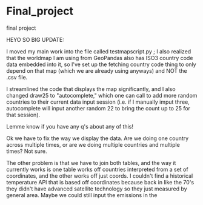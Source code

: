 # Final_project
final project

HEYO SO BIG UPDATE:

I moved my main work into the file called testmapscript.py ; I also realized that the worldmap I am using from GeoPandas also has ISO3 country code data embedded into it, so I've set up the fetching country code thing to only depend on that map (which we are already using anyways) and NOT the .csv file.

I streamlined the code that displays the map significantly, and I also changed draw25 to "autocomplete," which one can call to add more random countries to their current data input session (i.e. if I manually imput three, autocomplete will input another random 22 to bring the count up to 25 for that session).

Lemme know if you have any q's about any of this!

Ok we have to fix the way we display the data. Are we doing one country across multiple times, or are we doing multiple countries and multiple times? Not sure. 

The other problem is that we have to join both tables, and the way it currently works is one table works off countries interpreted from a set of coordinates, and the other works off just coords. I couldn't find a historical temperature API that is based off coordinates because back in like the 70's they didn't have advanced satellite technology so they just measured by general area. Maybe we could still input the emissions in the
